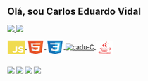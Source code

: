 ## Olá, sou Carlos Eduardo Vidal

 <div>
  <a href="https://github.com/carlosvidal87">
  <img height="180em" src="https://github-readme-stats.vercel.app/api?username=carlosvidal87&show_icons=true&theme=tokyonight&include_all_commits=true&count_private=true"/>
  <img height="180em" src="https://github-readme-stats.vercel.app/api/top-langs/?username=carlosvidal87&layout=compact&langs_count=16&theme=tokyonight"/>
</div>
 
 <div style="display: inline_block"><br>
  <img align="center" alt="cadu-Js" height="30" width="40" src="https://raw.githubusercontent.com/devicons/devicon/master/icons/javascript/javascript-plain.svg">
  <img align="center" alt="cadu-HTML" height="30" width="40" src="https://raw.githubusercontent.com/devicons/devicon/master/icons/html5/html5-original.svg">
  <img align="center" alt="cadu-CSS" height="30" width="40" src="https://raw.githubusercontent.com/devicons/devicon/master/icons/css3/css3-original.svg">
   <img align="center" alt="cadu-C" height="30" width="40" src="https://upload.wikimedia.org/wikipedia/commons/1/18/C_Programming_Language.svg">
  <img align="center" alt="cadu-CSS" height="30" width="40" src="https://raw.githubusercontent.com/devicons/devicon/master/icons/java/java-plain.svg">
</div>
  
  ##

 <div>
  <a target="_blank" href="https://portifolio-carlosvidal.netlify.app" target="_blank"><img src="https://img.shields.io/badge/Portifolio-404D59?style=for-the-badge" target="_blank"></a>
    <a href="https://www.linkedin.com/in/carlosvidal87/" target="_blank"><img src="https://img.shields.io/badge/-LinkedIn-%230077B5?style=for-the-badge&logo=linkedin&logoColor=white" target="_blank"></a>
  <a target="_blank" href = "mailto:carlosevidal87@gmail.com"><img src="https://img.shields.io/badge/Gmail-D14836?style=for-the-badge&logo=gmail&logoColor=white" target="_blank"></a>
  <a target="_blank" href="https://www.instagram.com/caduv87/" target="_blank"><img src="https://img.shields.io/badge/-Instagram-%23E4405F?style=for-the-badge&logo=instagram&logoColor=white" target="_blank"></a>
 
</div>
